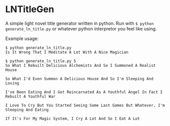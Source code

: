 # LNTitleGen

A simple light novel title generator written in python. Run with `$ python generate_ln_title.py`
or whatever python interpretor you feel like using.

Example usage:

```
$ python generate_ln_title.py
Is It Wrong That I Meditate A Lot With A Nice Magician

$ python generate_ln_title.py 5
So What I Rebuilt Delicious Alchemists And So I Summoned A Realist House

So What I'd Even Summon A Delicious House And So I'm Sleeping And Loving

I've Been Eating And I Got Reincarnated As A Youthful Angel In Fact I Rebuilt A Youthful War

I Love To Cry But You Started Seeing Some Last Games But Whatever, I'm Sleeping And Eating

If It's For My Magic System, I Cry A Lot And So I Eat A Lot
```
